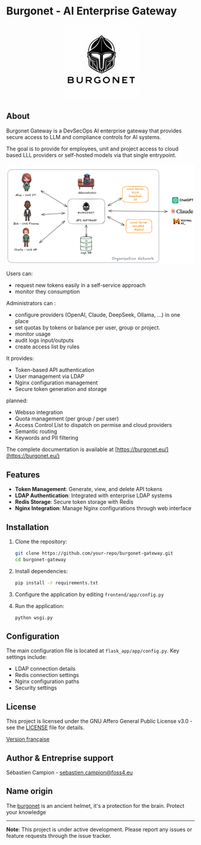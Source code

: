 # Burgonet - AI Enterprise Gateway

<p align="center">
  <img src="frontend/app/static/images/logo.png?raw=true" style="width: 200px; height: auto;" />
</p>


## About

Burgonet Gateway is a DevSecOps AI enterprise gateway that provides secure access to LLM and compliance controls for AI systems.​​​​​​​​​​​​​​​​

The goal is to provide for employees, unit and project access to
cloud based LLL providers or self-hosted models via that single entrypoint.

<p align="center">
  <img src="docs/images/overview.png?raw=true" " />
</p>



Users can:
- request new tokens easily in a self-service approach 
- monitor they consumption 

Administrators can :
- configure providers (OpenAI, Claude, DeepSeek, Ollama, ...)
in one place
- set quotas by tokens or balance per user, group or project.
- monitor usage
- audit logs input/outputs
- create access list by rules 



It provides:

- Token-based API authentication
- User management via LDAP
- Nginx configuration management
- Secure token generation and storage

planned: 
- Websso integration
- Quota management (per group / per user)
- Access Control List to dispatch on permise and cloud providers 
- Semantic routing 
- Keywords and PII filtering


The complete documentation is available at [https://burgonet.eu/](https://burgonet.eu/)


## Features

- **Token Management**: Generate, view, and delete API tokens
- **LDAP Authentication**: Integrated with enterprise LDAP systems
- **Redis Storage**: Secure token storage with Redis
- **Nginx Integration**: Manage Nginx configurations through web interface

## Installation

1. Clone the repository:
   ```bash
   git clone https://github.com/your-repo/burgonet-gateway.git
   cd burgonet-gateway
   ```

2. Install dependencies:
   ```bash
   pip install -r requirements.txt
   ```

3. Configure the application by editing `frontend/app/config.py`

4. Run the application:
   ```bash
   python wsgi.py
   ```

## Configuration

The main configuration file is located at `flask_app/app/config.py`. Key settings include:

- LDAP connection details
- Redis connection settings
- Nginx configuration paths
- Security settings

## License

This project is licensed under the GNU Affero General Public License v3.0 - see the [LICENSE](LICENSE) file for details.

[Version française](README.fr.md)

## Author & Entreprise support 

Sébastien Campion - sebastien.campion@foss4.eu


## Name origin 


The [burgonet](https://en.wikipedia.org/wiki/Burgonet) is an ancient helmet, it's a protection for the brain.
Protect your knowledge 


---

**Note**: This project is under active development. Please report any issues or feature requests through the issue tracker.
